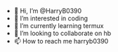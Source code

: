 - 👋 Hi, I’m @HarryB0390
- 👀 I’m interested in coding
- 🌱 I’m currently learning termux
- 💞️ I’m looking to collaborate on hb
- 📫 How to reach me harryb0390

<!---
HarryB0390/HarryB0390 is a ✨ special ✨ repository because its `README.md` (this file) appears on your GitHub profile.
You can click the Preview link to take a look at your changes.
--->

